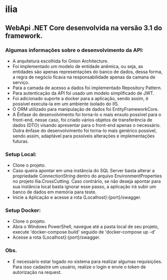 # ilia

## WebApi .NET Core desenvolvida na versão 3.1 do framework.

### Algumas informações sobre o desenvolvimento da API:
* A arquitetura escolhida foi Onion Architecture.
* Foi implementado um modelo de entidade anêmica, ou seja, as entidades são apenas representações do banco de dados, dessa forma, a regra de negócio ficava na responsabilidade apenas da camana de serviço.
* Para a camada de acesso a dados foi implementado Repository Pattern.
* Para autenticação da API foi usado um modelo simplificado de JWT.
* Foi adicionado suporte a docker para a aplicação, sendo assim, é possível executa-la em um ambiente isolado do IIS.
* O ORM utilizado para manipulação de dados foi EntityFrameworkCore.
* A Ênfase do desenvolvimento foi torna-lo o mais enxuto possível para o front-end, nesse caso, foi criado vários objetos de transferência de dados (DTO) visando apresentar para o front-end apenas o necessário. Outra ênfase do desenvolvimento foi torna-lo mais genérico possível, sendo assim, adaptável para possíveis alterações e implementações futuras.

### Setup Local:
* Clone o projeto.
* Caso queira apontar em uma instância do SQL Server basta alterar a propriedade ConnectionString dentro do arquivo EnvironmentProperties no projeto Ilia.CrossCutting. Caso contrário, se não deseja apontar para sua instância local basta ignorar esse passo, a aplicação irá subir um banco de dados em memória para teste.
* Inicie a Aplicação e acesse a rota {Localhost}:{port}/swagger.

### Setup Docker:
* Clone o projeto.
* Abra o Windows PowerShell, navegue até a pasta local de seu projeto, execute 'docker-compose build' seguido de 'docker-compose up -d'
* Acesse a rota {Localhost}:{port}/swagger.

### Obs.
  * É necessário estar logado no sistema para realizar algumas requisições. Para isso cadastre um usuário, realize o login e envie o token de autorização na request.
